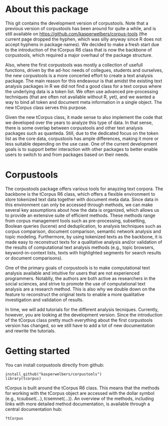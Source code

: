 About this package
============

This git contains the development version of corpustools. Note that a previous version of corpustools has been around for quite a while, and is still available on https://github.com/kasperwelbers/corpus-tools (the current page dropped the hyphen, which was silly anyway since R does not accept hyphens in package names). We decided to make a fresh start due to the introduction of the tCorpus R6 class that is now the backbone of corpustools, which required a major overhaul of the package structure. 

Also, where the first corpustools was mostly a collection of usefull functions, driven by the ad-hoc needs of collegues, students and ourselves, the new corpustools is a more concerted effort to create a text analysis package. The main reason for this endeavour is that amidst the existing text analysis packages in R we did not find a good class for a text corpus where the underlying data is a token list. We often use advanced pre-processing techniques (that are often not available without R, yet), and we wanted a way to bind all token and document meta information in a single object. The new tCorpus class serves this purpose.

Given the new tCorpus class, it made sense to also implement the code that we developed over the years to analyze this type of data. In that sense, there is some overlap between corpustools and other text analysis packages such as quanteda. Still, due to the dedicated focus on the token list as the core data, corpustools has ample differences, making it more or less suitable depending on the use case. One of the current development goals is to support better interaction with other packages to better enable users to switch to and from packages based on their needs.

Corpustools
============

The corpustools package offers various tools for anayzing text corpora. The backbone is the tCorpus R6 class, which offers a flexible environment to store tokenized text data together with document meta data. Since data in this environment can only be accessed through methods, we can make several key assumptions about how the data is organized, which allows us to provide an extensive suite of efficient methods. These methods range from corpus management tools such as pre-processing, subsetting, Boolean queries (lucene) and deduplication, to analysis techniques such as corpus comparison, document comparison, semantic network analysis and topic modeling. Furthermore, by using tokenized texts as the backbone, it is made easy to reconstruct texts for a qualitative analysis and/or validation of the results of computational text analysis methods (e.g., topic browsers, keyword-in-context lists, texts with highlighted segments for search results or document comparisons). 

One of the primary goals of corpustools is to make computational text analysis available and intuitive for users that are not experienced programmers. Notablly, the authors are both active as researchers in the social sciences, and strive to promote the use of computational text analysis are a research method. This is also why we double down on the feature to reconstruct the original texts to enable a more qualitative investigation and validation of results. 

In time, we will add tutorials for the different analysis tecniques. Currently, however, you are looking at the development version. Since the introduction of the tCorpus class pretty much everything about the first corpustools version has changed, so we still have to add a lot of new documentation and rewrite the tutorials.


Getting started
============

You can install corpustools directly from github:

```{r}
install_github("kasperwelbers/corpustools")
library(tcorpus)
```

tCorpus is built around the tCorpus R6 class. This means that the methods for working with the tCorpus object are accessed with the dollar symbol (e.g., tc$subset(...), tc$semnet(...)). An overview of the methods, including links with more detailed method documentation, is available through a central documentation hub:

```{r}
?tCorpus
```


